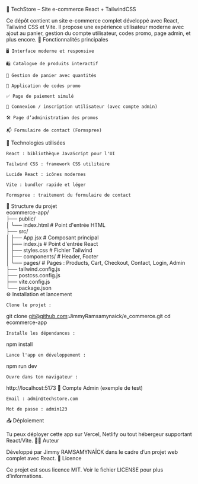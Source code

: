 🛒 TechStore – Site e-commerce React + TailwindCSS

Ce dépôt contient un site e-commerce complet développé avec React, Tailwind CSS et Vite. Il propose une expérience utilisateur moderne avec ajout au panier, gestion du compte utilisateur, codes promo, page admin, et plus encore.
🚀 Fonctionnalités principales

    🖥️ Interface moderne et responsive

    🛍️ Catalogue de produits interactif

    🛒 Gestion de panier avec quantités

    🧾 Application de codes promo

    ✅ Page de paiement simulé

    🔐 Connexion / inscription utilisateur (avec compte admin)

    🛠️ Page d’administration des promos

    📬 Formulaire de contact (Formspree)

🧱 Technologies utilisées

    React : bibliothèque JavaScript pour l'UI

    Tailwind CSS : framework CSS utilitaire

    Lucide React : icônes modernes

    Vite : bundler rapide et léger

    Formspree : traitement du formulaire de contact

📁 Structure du projet \
ecommerce-app/ \
├── public/ \
│   └── index.html             # Point d'entrée HTML \
├── src/ \
│   ├── App.jsx               # Composant principal \
│   ├── index.js              # Point d'entrée React \
│   ├── styles.css            # Fichier Tailwind \
│   ├── components/           # Header, Footer \
│   └── pages/                # Pages : Products, Cart, Checkout, Contact, Login, Admin \
├── tailwind.config.js \
├── postcss.config.js \
├── vite.config.js \
└── package.json \
⚙️ Installation et lancement

    Clone le projet :

git clone git@github.com:JimmyRamsamynaick/e_commerce.git
cd ecommerce-app

    Installe les dépendances :

npm install

    Lance l'app en développement :

npm run dev

    Ouvre dans ton navigateur :

http://localhost:5173
🧪 Compte Admin (exemple de test)

    Email : admin@techstore.com

    Mot de passe : admin123

📤 Déploiement

Tu peux déployer cette app sur Vercel, Netlify ou tout hébergeur supportant React/Vite.
👨‍💻 Auteur

Développé par Jimmy RAMSAMYNAÏCK dans le cadre d’un projet web complet avec React.
📄 Licence

Ce projet est sous licence MIT. Voir le fichier LICENSE pour plus d’informations.


